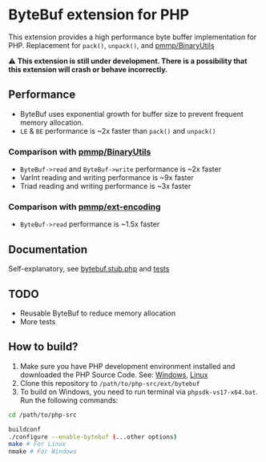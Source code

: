 # ByteBuf extension for PHP

This extension provides a high performance byte buffer implementation for PHP. Replacement for `pack()`, `unpack()`, and [pmmp/BinaryUtils](https://github.com/pmmp/BinaryUtils)

⚠️ **This extension is still under development. There is a possibility that this extension will crash or behave incorrectly.**

## Performance

- ByteBuf uses exponential growth for buffer size to prevent frequent memory allocation.
- `LE` & `BE` performance is ~2x faster than `pack()` and `unpack()`

### Comparison with [pmmp/BinaryUtils](https://github.com/pmmp/BinaryUtils)
- `ByteBuf->read` and `ByteBuf->write` performance is ~2x faster
- VarInt reading and writing performance is ~9x faster
- Triad reading and writing performance is ~3x faster

### Comparison with [pmmp/ext-encoding](https://github.com/pmmp/ext-encoding)
- `ByteBuf->read` performance is ~1.5x faster

## Documentation
Self-explanatory, see [bytebuf.stub.php](bytebuf.stub.php) and [tests](tests)

## TODO
- Reusable ByteBuf to reduce memory allocation
- More tests

## How to build?
1. Make sure you have PHP development environment installed and downloaded the PHP Source Code. See: [Windows](https://wiki.php.net/internals/windows/stepbystepbuild_sdk_2), [Linux](https://github.com/php/php-src?tab=readme-ov-file#building-php-source-code)
2. Clone this repository to `/path/to/php-src/ext/bytebuf`
3. To build on Windows, you need to run terminal via `phpsdk-vs17-x64.bat`. Run the following commands:
```bash
cd /path/to/php-src

buildconf
./configure --enable-bytebuf (...other options)
make # For Linux
nmake # For Windows
```